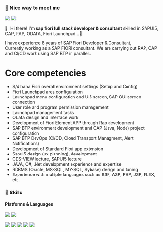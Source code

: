 ### 🤞 Nice way to meet me
<p>
  <a href="https://cafe.naver.com/sapui/" target="_blank"><img src="https://img.shields.io/badge/SAP Fiori Cafe-DD0B78?style=flat-square&logo=GitHub%20Sponsors&logoColor=white"/></a>  
  <a href="mailto:pangsezi@gmail.com" target="_blank"><img src="https://img.shields.io/badge/pangsezi@gmail.com-EA4335?style=flat-square&logo=Gmail&logoColor=white"/></a>
</p>

<p>
  👋&nbsp; Hi there! I'm <b>sap fiori full stack developer & consultant </b> skilled in SAPUI5, CAP, RAP, ODATA, Fiori Launchpad...🚀<br/>
  
  I have experience 8 years of SAP Fiori Developer & Consultant,<br/>
  Currently working as a SAP FIORI consultant. We are carrying out RAP, CAP and CI/CD work using SAP BTP in parallel..<br/>
  
# Core competencies

- S/4 hana Fiori overall environment settings (Setup and Config)
- Fiori Launchpad area configuration
- Launchpad menu configuration and UI5 screen, SAP GUI screen connection
- User role and program permission management
- Launchpad management tasks
- OData design and interface work
- Development of Fiori Element APP through Rap development
- SAP BTP environment development and CAP (Java, Node) project configuration
- SAP BTP DevOps (CI/CD, Cloud Transport Managment, Alert Notifications)
- Development of Standard Fiori app extension
- Sapui5 design (ux planning), development
- CDS-VIEW lecture, SAPUI5 lecture
- JAVA, C#, .Net development experience and expertise
- RDBMS (Oracle, MS-SQL, MY-SQL, Sybase) design and tuning
- Experience with multiple languages such as BSP, ASP, PHP, JSP, FLEX, etc.
</p>


### 💪 Skills
#### Platforms & Languages
<p>
  <img src="https://img.shields.io/badge/SAP FIORI-61DAFB?style=flat-square&logo=Quarkus&logoColor=white"/>
  <img src="https://img.shields.io/badge/SAP BTP-61DAFB?style=flat-square&logo=React&logoColor=black"/>  
</p>
<p>
  <img src="https://img.shields.io/badge/SAPUI5-0095D5?style=flat-square&logo=SAPUI5&logoColor=white"/> 
  <img src="https://img.shields.io/badge/CAP-3178C6?style=flat-square&logo=CAP&logoColor=white"/>
  <img src="https://img.shields.io/badge/NODE-007396?style=flat-square&logo=NODE&logoColor=white"/>
  <img src="https://img.shields.io/badge/RAP-007396?style=flat-square&logo=RAP&logoColor=white"/>
  <img src="https://img.shields.io/badge/FIORI-FA7343?style=flat-square&logo=FIORI&logoColor=white"/>
</p>

